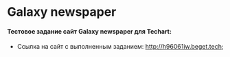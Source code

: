 # Galaxy newspaper
#### Тестовое задание сайт Galaxy newspaper для Techart:
+ Ссылка на сайт с выполненным заданием: http://h96061iw.beget.tech;

